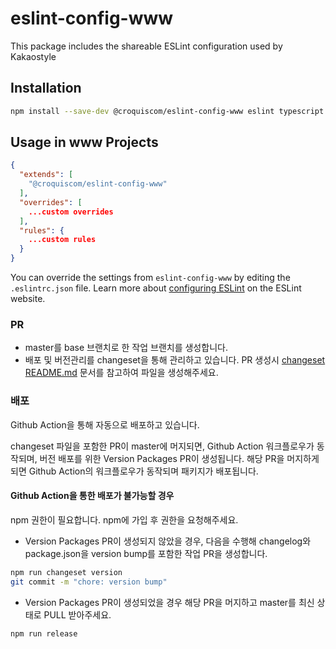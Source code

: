 # eslint-config-www

This package includes the shareable ESLint configuration used by Kakaostyle

## Installation

```sh
npm install --save-dev @croquiscom/eslint-config-www eslint typescript
```

## Usage in www Projects

```json
{
  "extends": [
    "@croquiscom/eslint-config-www"
  ],
  "overrides": [
    ...custom overrides
  ],
  "rules": {
    ...custom rules
  }
}
```

You can override the settings from `eslint-config-www` by editing the `.eslintrc.json` file. Learn more about [configuring ESLint](http://eslint.org/docs/user-guide/configuring) on the ESLint website.

### PR

- master를 base 브랜치로 한 작업 브랜치를 생성합니다.
- 배포 및 버전관리를 changeset을 통해 관리하고 있습니다. PR 생성시 [changeset README.md](./.changeset/README.md) 문서를 참고하여 파일을 생성해주세요.

### 배포

Github Action을 통해 자동으로 배포하고 있습니다.

changeset 파일을 포함한 PR이 master에 머지되면, Github Action 워크플로우가 동작되며, 버전 배포를 위한 Version Packages PR이 생성됩니다.
해당 PR을 머지하게 되면 Github Action의 워크플로우가 동작되며 패키지가 배포됩니다.

#### Github Action을 통한 배포가 불가능할 경우

npm 권한이 필요합니다. npm에 가입 후 권한을 요청해주세요.

- Version Packages PR이 생성되지 않았을 경우, 다음을 수행해 changelog와 package.json을 version bump를 포함한 작업 PR을 생성합니다.

```bash
npm run changeset version
git commit -m "chore: version bump"
```

- Version Packages PR이 생성되었을 경우 해당 PR을 머지하고 master를 최신 상태로 PULL 받아주세요.

```bash
npm run release
```
